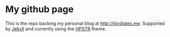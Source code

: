 # My github page

This is the repo backing my personal blog at http://jlordiales.me. Supported by
[Jekyll](http://jekyllrb.com/) and currently using the 
[HPSTR](https://mademistakes.com/articles/hpstr-jekyll-theme/) 
theme.
